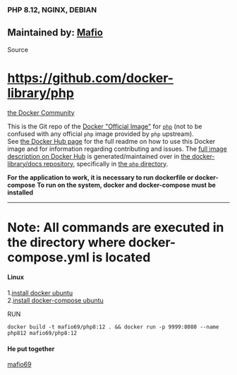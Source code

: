### PHP 8.12, NGINX, DEBIAN 

## Maintained by: [Mafio](mf1969@gmail.com) 
Source
# https://github.com/docker-library/php
[the Docker Community](https://github.com/docker-library/php)

This is the Git repo of the [Docker "Official Image"](https://github.com/docker-library/official-images#what-are-official-images) for [`php`](https://hub.docker.com/_/php/) (not to be confused with any official `php` image provided by `php` upstream).  
See [the Docker Hub page](https://hub.docker.com/_/php/) for the full readme on how to use this Docker image and for information regarding contributing and issues.
The [full image description on Docker Hub](https://hub.docker.com/_/php/) is generated/maintained over in [the docker-library/docs repository](https://github.com/docker-library/docs), specifically in [the `php` directory](https://github.com/docker-library/docs/tree/master/php).

**For the application to work, it is necessary to run dockerfile or docker-compose**
**To run on the system, docker and docker-compose must be installed**

---

# Note: All commands are executed in the directory where docker-compose.yml is located

#### Linux

1.[install docker ubuntu](https://docs.docker.com/compose/install)   
2.[install docker-compose ubuntu](https://docs.docker.com/compose/install)  

RUN
  
`docker build -t mafio69/php8:12 . && docker run -p 9999:8080 --name php812 mafio69/php8:12`

#### He put together

[mafio69](mailto:mf1969@gmail.com?subject=[GitHub]%20Docker%20Repo)

